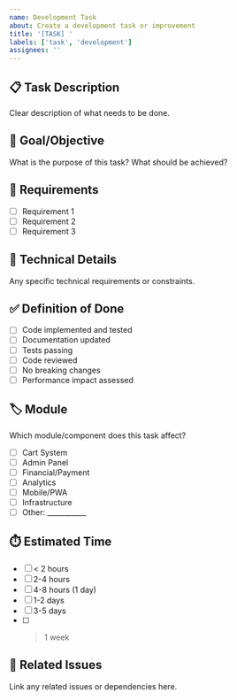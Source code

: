 ```yaml
---
name: Development Task
about: Create a development task or improvement
title: '[TASK] '
labels: ['task', 'development']
assignees: ''
---
```


## 📋 Task Description
Clear description of what needs to be done.

## 🎯 Goal/Objective
What is the purpose of this task? What should be achieved?

## 📝 Requirements
- [ ] Requirement 1
- [ ] Requirement 2
- [ ] Requirement 3

## 🔧 Technical Details
Any specific technical requirements or constraints.

## ✅ Definition of Done
- [ ] Code implemented and tested
- [ ] Documentation updated
- [ ] Tests passing
- [ ] Code reviewed
- [ ] No breaking changes
- [ ] Performance impact assessed

## 🏷️ Module
Which module/component does this task affect?
- [ ] Cart System
- [ ] Admin Panel
- [ ] Financial/Payment
- [ ] Analytics
- [ ] Mobile/PWA
- [ ] Infrastructure
- [ ] Other: ___________

## ⏱️ Estimated Time
- [ ] < 2 hours
- [ ] 2-4 hours
- [ ] 4-8 hours (1 day)
- [ ] 1-2 days
- [ ] 3-5 days
- [ ] > 1 week

## 🔗 Related Issues
Link any related issues or dependencies here.